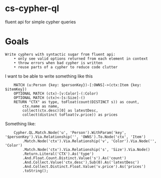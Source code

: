 # cs-cypher-ql
fluent api for simple cypher queries 

# Goals
 	Write cyphers with syntactic sugar from fluent api:
 		• only see valid options returned from each element in context
 		• throw errors when bad cypher is written
 		• reuse parts of a cypher to reduce code clutter

I want to be able to write something like this
```
    MATCH (u:Person {key: $personKey})-[:OWNS]->(ctx:Item {key: $itemKey})
    OPTIONAL MATCH (ctx)-[v:Color]-(:Color)
    OPTIONAL MATCH (ctx)<-[s:Size]-()
    RETURN "CTX" as type, toFloat(count(DISTINCT s)) as count,
        ctx.name as name,
        collect(ctx.desc)[0] as latestDesc,
        collect(distinct toFloat(v.price)) as prices
```

 Something like:
```
    Cypher.QL.Match.Node('u', 'Person').WithParam('key', '$personKey').Via.Relationship('', 'OWNS').To.Node('ctx', 'Item')
        .Match.Node('ctx').Via.Relationship('v', 'Color').Via.Node('', 'Color')
        .Match.Node('ctx').Via.Relationship('s', 'Size').Via.Node()
        .Return.Literal('CTX').As('type')
        .And.Float.Count.Distinct.Value('s').As('count')
        .And.Collect.Value('ctx.desc').Sub(0).As('latestDesc')
        .And.Collect.Distinct.Float.Value('v.price').As('prices')
        .toString();
```

